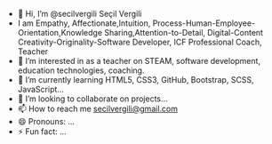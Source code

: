 - 👋 Hi, I’m @secilvergili Seçil Vergili
- I am Empathy, Affectionate,Intuition, Process-Human-Employee-Orientation,Knowledge Sharing,Attention-to-Detail,
  Digital-Content Creativity-Originality-Software Developer, ICF Professional Coach, Teacher
- 👀 I’m interested in as a teacher on STEAM, software development, education technologies, coaching.
- 🌱 I’m currently learning HTML5, CSS3, GitHub, Bootstrap, SCSS, JavaScript...
- 💞️ I’m looking to collaborate on projects...
- 📫 How to reach me secilvergili@gmail.com
- 😄 Pronouns: ...
- ⚡ Fun fact: ...

<!---
secilvergili/secilvergili is a ✨ special ✨ repository because its `README.md` (this file) appears on your GitHub profile.
You can click the Preview link to take a look at your changes.
--->
